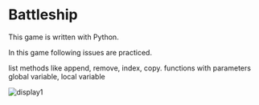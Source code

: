 # Battleship
This game is written with Python.

In this game following issues are practiced.

list methods like append, remove, index, copy.
functions with parameters
global variable, local variable


![display1](https://user-images.githubusercontent.com/71086723/202307121-e7ad7fc5-f51b-48fb-95f4-713bad617476.jpeg)
